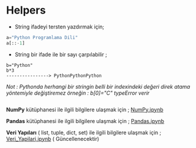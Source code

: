# Helpers

- String ifadeyi tersten yazdırmak için;
```Python
a="Python Programlama Dili"
a[::-1]
```
- String bir ifade ile bir sayı çarpılabilir ;
```
b="Python"
b*3 
----------------> PythonPythonPython

```
*Not : Pythonda herhangi bir stringin belli bir indexindeki değeri direk atama yöntemiyle değiştiremez örneğin : b[0]="C"  typeError verir*

```

``` 
**NumPy** kütüphanesi ile ilgili bilgilere ulaşmak için ;  [NumPy.ipynb](https://github.com/sevvalyogurtcuoglu/Helpers/blob/master/NumPy.ipynb)

**Pandas** kütüphanesi ile ilgili bilgilere ulaşmak için ;  [Pandas.ipynb](https://github.com/sevvalyogurtcuoglu/Helpers/blob/master/Pandas.ipynb)

**Veri Yapıları** ( list, tuple, dict, set) ile ilgili bilgilere ulaşmak için ; [Veri_Yapilari,ipynb](https://github.com/sevvalyogurtcuoglu/Helpers/blob/master/Veri_Yapilari.ipynb) ( Güncellenecektir)
